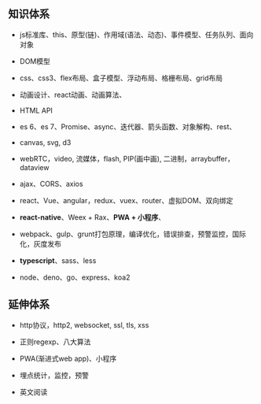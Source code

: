 ## 知识体系

* js标准库、this、原型(链)、作用域(语法、动态)、事件模型、任务队列、面向对象

* DOM模型

* css、css3、flex布局、盒子模型、浮动布局、格栅布局、grid布局

* 动画设计、react动画、动画算法、

* HTML API

* es 6、es 7、Promise、async、迭代器、箭头函数、对象解构、rest、

* canvas, svg, d3

* webRTC，video, 流媒体，flash, PIP(画中画), 二进制，arraybuffer，dataview

* ajax、CORS、axios

* react、Vue、angular，redux、vuex、router、虚拟DOM、双向绑定

* **react-native**、Weex + Rax、**PWA + 小程序**、

* webpack、gulp、grunt打包原理，编译优化，错误排查，预警监控，国际化，灰度发布

* **typescript**、sass、less

* node、deno、go、express、koa2

## 延伸体系

* http协议，http2, websocket, ssl, tls, xss

* 正则regexp、八大算法

* PWA(渐进式web app)、小程序

* 埋点统计，监控，预警

* 英文阅读
